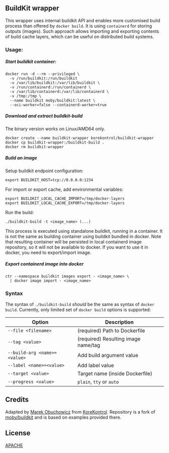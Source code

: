 ## BuildKit wrapper
This wrapper uses internal buildkit API and enables more customised build process than offered by `docker build`.
It is using `containerd` for storing outputs (images). Such approach allows importing and exporting contents of build cache layers,
which can be useful on distributed build systems.


### Usage:

##### Start buildkit container:

```
docker run -d --rm --privileged \
  -v /run/buildkit:/run/buildkit
  -v /var/lib/buildkit:/var/lib/buildkit \
  -v /run/containerd:/run/containerd \
  -v /var/lib/containerd:/var/lib/containerd \
  -v /tmp:/tmp \
  --name buildkit moby/buildkit:latest \
  --oci-worker=false --containerd-worker=true
```

##### Download and extract buildkit-build
The binary version works on Linux/AMD64 only.
```
docker create --name buildkit-wrapper korekontrol/buildkit-wrapper
docker cp buildkit-wrapper:/buildkit-build .
docker rm buildkit-wrapper
```

##### Build an image
Setup buildkit endpoint configuration:
```
export BUILDKIT_HOST=tcp://0.0.0.0:1234
```
For import or export cache, add environmental variables:

```
export BUILDKIT_LOCAL_CACHE_IMPORT=/tmp/docker-layers
export BUILDKIT_LOCAL_CACHE_EXPORT=/tmp/docker-layers
```
Run the build:

```
./buildkit-build -t <image_name> (...)
```
This process is executed using standalone buildkit, running in a container. It is not the same as
building container using buildkit bundled in docker.
Note that resulting container will be persisted in local containerd image repository,
so it will not be available to docker. If you want to use it in docker, you need to export/import image.


##### Export containerd image into docker
```
ctr --namespace buildkit images export - <image_name> \
  | docker image import - <image_name>
```


### Syntax

The syntax of `./buildkit-build` *should* be the same as syntax of `docker build`.
Currently, only limited set of `docker build` options is supported:

|  Option  |  Description  |
|---|---|
| `--file <filename>`| (required) Path to Dockerfile | 
| `--tag <value>` | (required) Resulting image name/tag |
| `--build-arg <name>=<value>`  | Add build argument value |
| `--label <name>=<value>` | Add label value |
| `--target <value>` | Target name (inside Dockerfile) |
| `--progress <value>`  | `plain`, `tty` or `auto` |


## Credits

Adapted by [Marek Obuchowicz](https://github.com/marek-obuchowicz) from [KoreKontrol](https://www.korekontrol.eu/).
Repository is a fork of [moby/buildkit](https://github.com/moby/buildkit) and is based on examples provided there.

## License
[APACHE](LICENSE)
